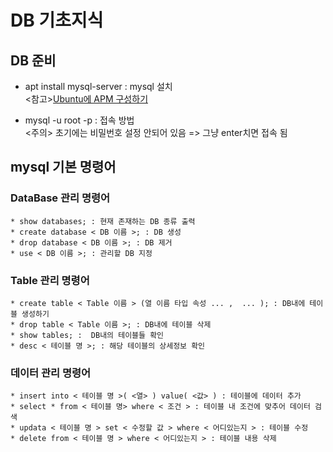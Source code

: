 # DB 기초지식

## DB 준비
+ apt install mysql-server : mysql 설치 <br>
<참고>[Ubuntu에 APM 구성하기](https://blog.lael.be/post/7264)<br>

+ mysql -u root -p : 접속 방법 <br>
<주의> 초기에는 비밀번호 설정 안되어 있음 => 그냥 enter치면 접속 됨

## mysql 기본 명령어
### DataBase 관리 명령어
```
* show databases; : 현재 존재하는 DB 종류 출력
* create database < DB 이름 >; : DB 생성
* drop database < DB 이름 >; : DB 제거
* use < DB 이름 >; : 관리할 DB 지정
```
### Table 관리 명령어
```
* create table < Table 이름 > (열 이름 타입 속성 ... ,  ... ); : DB내에 테이블 생성하기
* drop table < Table 이름 >; : DB내에 테이블 삭제
* show tables; :  DB내의 테이블들 확인
* desc < 테이블 명 >; : 해당 테이블의 상세정보 확인
```
### 데이터 관리 명령어
```
* insert into < 테이블 명 >( <열> ) value( <값> ) : 테이블에 데이터 추가
* select * from < 테이블 명> where < 조건 > : 테이블 내 조건에 맞추어 데이터 검색
* updata < 테이블 명 > set < 수정할 값 > where < 어디있는지 > : 테이블 수정
* delete from < 테이블 명 > where < 어디있는지 > : 테이블 내용 삭제
